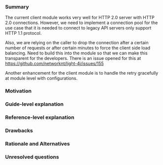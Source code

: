 ### Summary

The current client module works very well for HTTP 2.0 server with HTTP 2.0 connections. However, we need to implement a connection pool for the use case that it is needed to connect to legacy API servers only support HTTP 1.1 protocol.

Also, we are relying on the caller to drop the connection after a certain number of requests or after certain minutes to force the client side load balancing. Need to build this into the module so that we can make this transparent for the developers. There is an issue opened for this at https://github.com/networknt/light-4j/issues/155

Another enhancement for the client module is to handle the retry gracefully at module level with configurations. 




### Motivation


### Guide-level explanation


### Reference-level explanation


### Drawbacks


### Rationale and Alternatives


### Unresolved questions

